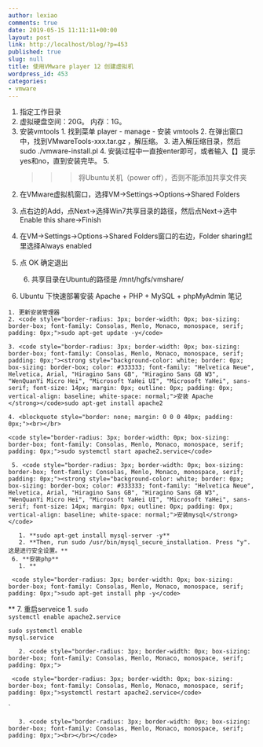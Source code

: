 ```yaml
---
author: lexiao
comments: true
date: 2019-05-15 11:11:11+00:00
layout: post
link: http://localhost/blog/?p=453
published: true
slug: null
title: 使用VMware player 12 创建虚拟机
wordpress_id: 453
categories:
- vmware
---
```





  1. 指定工作目录
  2. 虚拟硬盘空间：20G。 内存：1G。
  3. 安装vmtools
    1. 找到菜单 player - manage - 安装 vmtools
    2. 在弹出窗口中，找到VMwareTools-xxx.tar.gz ，解压缩。
    3. 进入解压缩目录，然后 sudo ./vmware-install.pl
    4. 安装过程中一直按enter即可，或者输入【】提示yes和no，直到安装完毕。
    5. <blockquote><blockquote><blockquote>将Ubuntu关机（power off），否则不能添加共享文件夹</blockquote>
>>
>> </blockquote>
>
> </blockquote>

2. 在VMware虚拟机窗口，选择VM->Settings->Options->Shared Folders

3. 点右边的Add，点Next->选择Win7共享目录的路径，然后点Next->选中Enable this share->Finish

4. 在VM->Settings->Options->Shared Folders窗口的右边，Folder sharing栏里选择Always enabled

5. 点 OK 确定退出

    6. 共享目录在Ubuntu的路径是 /mnt/hgfs/vmshare/

  4. Ubuntu 下快速部署安装 Apache + PHP + MySQL + phpMyAdmin 笔记

    1. 更新安装管理器
    2. <code style="border-radius: 3px; border-width: 0px; box-sizing: border-box; font-family: Consolas, Menlo, Monaco, monospace, serif; padding: 0px;">sudo apt-get update -y</code>

    3. <code style="border-radius: 3px; border-width: 0px; box-sizing: border-box; font-family: Consolas, Menlo, Monaco, monospace, serif; padding: 0px;"><strong style="background-color: white; border: 0px; box-sizing: border-box; color: #333333; font-family: "Helvetica Neue", Helvetica, Arial, "Hiragino Sans GB", "Hiragino Sans GB W3", "WenQuanYi Micro Hei", "Microsoft YaHei UI", "Microsoft YaHei", sans-serif; font-size: 14px; margin: 0px; outline: 0px; padding: 0px; vertical-align: baseline; white-space: normal;">安装 Apache          </strong></code>sudo apt-get install apache2

    4. <blockquote style="border: none; margin: 0 0 0 40px; padding: 0px;"><br></br>

    <code style="border-radius: 3px; border-width: 0px; box-sizing: border-box; font-family: Consolas, Menlo, Monaco, monospace, serif; padding: 0px;">sudo systemctl start apache2.service</code>

</blockquote>

     5. <code style="border-radius: 3px; border-width: 0px; box-sizing: border-box; font-family: Consolas, Menlo, Monaco, monospace, serif; padding: 0px;"><strong style="background-color: white; border: 0px; box-sizing: border-box; color: #333333; font-family: "Helvetica Neue", Helvetica, Arial, "Hiragino Sans GB", "Hiragino Sans GB W3", "WenQuanYi Micro Hei", "Microsoft YaHei UI", "Microsoft YaHei", sans-serif; font-size: 14px; margin: 0px; outline: 0px; padding: 0px; vertical-align: baseline; white-space: normal;">安装mysql</strong></code>

       1. **sudo apt-get install mysql-server -y**
       2. **Then, run sudo /usr/bin/mysql_secure_installation. Press "y". 这是进行安全设置。**
     6. **安装php**
       1. **

     <code style="border-radius: 3px; border-width: 0px; box-sizing: border-box; font-family: Consolas, Menlo, Monaco, monospace, serif; padding: 0px;">sudo apt-get install php -y</code>

 **
     7. 重启serveice
       1. <code style="border-radius: 3px; border-width: 0px; box-sizing: border-box; font-family: Consolas, Menlo, Monaco, monospace, serif; padding: 0px;">sudo systemctl enable apache2.service<br></br>sudo systemctl enable mysql.service</code>

       2. <code style="border-radius: 3px; border-width: 0px; box-sizing: border-box; font-family: Consolas, Menlo, Monaco, monospace, serif; padding: 0px;">

     <code style="border-radius: 3px; border-width: 0px; box-sizing: border-box; font-family: Consolas, Menlo, Monaco, monospace, serif; padding: 0px;">systemctl restart apache2.service</code>

 `

       3. <code style="border-radius: 3px; border-width: 0px; box-sizing: border-box; font-family: Consolas, Menlo, Monaco, monospace, serif; padding: 0px;"><br></br></code>
